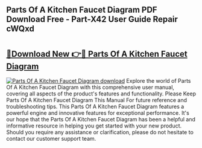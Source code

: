 ## Parts Of A Kitchen Faucet Diagram PDF Download Free - Part-X42 User Guide Repair cWQxd

# <h2><a href="http://dft6ayb.blite.top/?on=Parts+Of+A+Kitchen+Faucet+Diagram">🔗Download New 👉🔴 Parts Of A Kitchen Faucet Diagram</a></h2>

[![Parts Of A Kitchen Faucet Diagram download](https://i.imgur.com/lujVjoI.png)](http://dft6ayb.blite.top/?on=Parts+Of+A+Kitchen+Faucet+Diagram)
Explore the world of Parts Of A Kitchen Faucet Diagram with this comprehensive user manual, covering all aspects of the product's features and functionality. Please Keep Parts Of A Kitchen Faucet Diagram This Manual For future reference and troubleshooting tips. This Parts Of A Kitchen Faucet Diagram features a powerful engine and innovative features for exceptional performance. It's our hope that the Parts Of A Kitchen Faucet Diagram has been a helpful and informative resource in helping you get started with your new product. Should you require any assistance or clarification, please do not hesitate to contact our customer support team.

